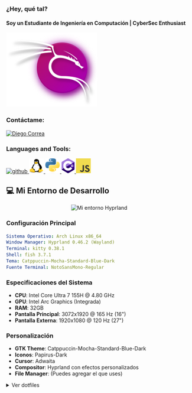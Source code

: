 ### ¿Hey, qué tal?

#### Soy un Estudiante de Ingeniería en Computación | CyberSec Enthusiast
![Estudiante de Ingeniería en Computación | CyberSec Enthusiast](kali-purple-icon.png)

<h3 align="left">Contáctame:</h3>

<p align="left">
  <a href="https://www.linkedin.com/in/diego-domingo-correa-silva-672447248/" target="blank">
    <img align="center" src="https://raw.githubusercontent.com/rahuldkjain/github-profile-readme-generator/master/src/images/icons/Social/linked-in-alt.svg" alt="Diego Correa" height="30" width="40" />
  </a>
</p>


<h3 align="left">Languages and Tools:</h3>

<p align="left">
  <a href="https://github.com/DarkStalkr">
    <img src='https://cdn.jsdelivr.net/npm/simple-icons@3.0.1/icons/github.svg' alt='github' height='40'>
  </a>


  <a href="https://es.wikipedia.org/wiki/GNU/Linux" target="_blank" rel="noreferrer">
    <img src="linuxlogo.png" alt="Linux" width="40" height="40"/>
  </a>

  <a href="https://www.python.org/" target="_blank" rel="noreferrer">
    <img src="pythonlogo.png" alt="Python" width="40" height="40"/>
  </a>

  <a href="https://es.wikipedia.org/wiki/C_Sharp">
    <img src='csharplogo.png' alt='C#' height='40'>
  </a>

  <a href="https://developer.mozilla.org/en-US/docs/Web/JavaScript" target="_blank" rel="noreferrer">
    <img src="jslogo1.png" alt="JavaScript" width="40" height="40"/>
  </a>
</p>

## 💻 Mi Entorno de Desarrollo

<div align="center">
<img src="de-demo.gif" alt="Mi entorno Hyprland" width="600"/>
</div>

### Configuración Principal
```yaml
Sistema Operativo: Arch Linux x86_64
Window Manager: Hyprland 0.46.2 (Wayland)
Terminal: kitty 0.38.1
Shell: fish 3.7.1
Tema: Catppuccin-Mocha-Standard-Blue-Dark
Fuente Terminal: NotoSansMono-Regular
```

### Especificaciones del Sistema
- **CPU**: Intel Core Ultra 7 155H @ 4.80 GHz
- **GPU**: Intel Arc Graphics (Integrada)
- **RAM**: 32GB
- **Pantalla Principal**: 3072x1920 @ 165 Hz (16")
- **Pantalla Externa**: 1920x1080 @ 120 Hz (27")

### Personalización
- **GTK Theme**: Catppuccin-Mocha-Standard-Blue-Dark
- **Iconos**: Papirus-Dark
- **Cursor**: Adwaita
- **Compositor**: Hyprland con efectos personalizados
- **File Manager**: (Puedes agregar el que uses)

<details>
<summary>Ver dotfiles</summary>


<h3 align="left">Labs:</h3>

  <a href="https://www.hackthebox.com/" target="_blank" rel="noreferrer">
    <img src="htblogo.png" alt="HTB" width="60" height="60"/>
  </a>

  <a href="https://maldevacademy.com/" target="_blank" rel="noreferrer">
    <img src="maldev-navbar-logo.svg" alt="MalDevAcademy" width="60" height="60"/>
  </a>




[![Top Langs](https://github-readme-stats.vercel.app/api/top-langs/?username=DarkStalkr&theme=dark)](https://github.com/anuraghazra/github-readme-stats)



<h3 align="left">Aquí hay algunos proyectos:</h3>
<!-- Agrega aquí tus proyectos -->
